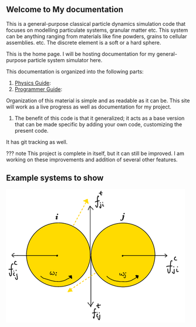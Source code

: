 ## Welcome to My documentation

This is a general-purpose classical particle dynamics simulation code that focuses on modelling particulate systems, granular matter etc. This system can be anything ranging from materials like fine powders, grains to cellular assemblies. etc.
The discrete element is a soft or a hard sphere.

This is the home page.
I will be hosting documentation for my general-purpose particle system simulator here.



This documentation is organized into the following parts:

1. [Physics Guide](General_Physics/Overview.md): 
2. [Programmer Guide](Programmer_Guide/Overview.md):

Organization of this material is simple and as readable as it can be.
This site will work as a live progress as well as documentation for my project.


1. The benefit of this code is that it generalized; it acts as a base version that can be made specific by adding
   your own code, customizing the present code.


It has git tracking as well.


??? note
    This project is complete in itself, but it can still be improved. I am working on these improvements and addition
    of several other features.


## Example systems to show


![Screenshot](particle.png)